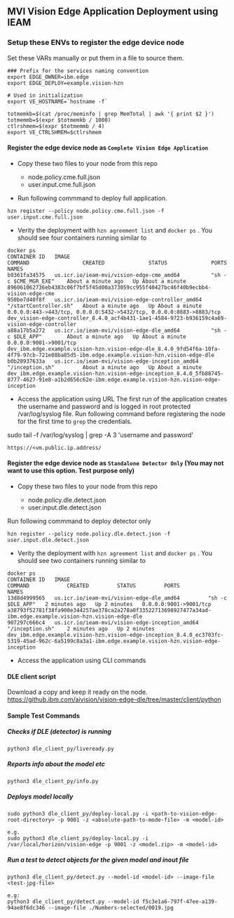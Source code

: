 ## MVI Vision Edge Application Deployment using IEAM

### Setup these ENVs to register the edge device node 
Set these VARs manually or put them in a file to source them.

```
### Prefix for the services naming convention 
export EDGE_OWNER=ibm.edge
export EDGE_DEPLOY=example.vision-hzn

# Used in initialization
export VE_HOSTNAME=`hostname -f`

totmemkb=$(cat /proc/meminfo | grep MemTotal | awk '{ print $2 }')
totmemmb=$(expr $totmemkb / 1000)
ctlrshmem=$(expr $totmemmb / 4)
export VE_CTRLSHMEM=$ctlrshmem
```

#### Register the edge device node as `Complete Vision Edge Application`
- Copy these two files to your node from this repo 

  - node.policy.cme.full.json
  - user.input.cme.full.json

- Run following commmand to deploy full application.
```
hzn register --policy node.policy.cme.full.json -f user.input.cme.full.json
```

- Verity the deployment with `hzn agreement list` and `docker ps` . You should see four containers running similar to 
```
docker ps
CONTAINER ID   IMAGE                                             COMMAND                 CREATED              STATUS              PORTS                                                                  NAMES
b9361fa34575   us.icr.io/ieam-mvi/vision-edge-cme_amd64          "sh -c $CME_MGR_EXE"    About a minute ago   Up About a minute                                                                          896061062736eb4383c06f7bf5f45d00a373059cc955f40427bc46f40b9ecbb4-vision-edge-cme
950be7d40f8f   us.icr.io/ieam-mvi/vision-edge-controller_amd64   "/startController.sh"   About a minute ago   Up About a minute   0.0.0.0:443->443/tcp, 0.0.0.0:5432->5432/tcp, 0.0.0.0:8883->8883/tcp   dev_vision-edge-controller_8.4.0_acf4b431-1ae1-4584-9723-b936159c4a69-vision-edge-controller
a88a17b5a272   us.icr.io/ieam-mvi/vision-edge-dle_amd64          "sh -c $DLE_APP"        About a minute ago   Up About a minute   0.0.0.0:9001->9001/tcp                                                 dev_ibm.edge.example.vision-hzn.vision-edge-dle_8.4.0_9fd54f6a-10fa-4f79-97cb-721e08ba85d5-ibm.edge.example.vision-hzn.vision-edge-dle
b0b28937633a   us.icr.io/ieam-mvi/vision-edge-inception_amd64    "/inception.sh"         About a minute ago   Up About a minute                                                                          dev_ibm.edge.example.vision-hzn.vision-edge-inception_8.4.0_5fb88745-8777-4627-91e8-a1b2d656c62e-ibm.edge.example.vision-hzn.vision-edge-inception
```

- Access the application using URL
The first run of the application creates the username and password and is logged in root protected /var/log/syslog file. Run following command before registering the node for the first time to `grep` the credentials.

sudo tail -f /var/log/syslog | grep -A 3 'username and password'

```
https://<vm.public.ip.address/
``` 

#### Register the edge device node as `Standalone Detector Only` (You may not want to use this option. Test purpose only)
- Copy these two files to your node from this repo 

  - node.policy.dle.detect.json
  - user.input.dle.detect.json

Run following commmand to deploy detector only 
```
hzn register --policy node.policy.dle.detect.json -f user.input.dle.detect.json
```
- Verity the deployment with `hzn agreement list` and `docker ps` . You should see two containers running similar to 
```
docker ps
CONTAINER ID   IMAGE                                            COMMAND            CREATED         STATUS         PORTS                    NAMES
13d8d4999565   us.icr.io/ieam-mvi/vision-edge-dle_amd64         "sh -c $DLE_APP"   2 minutes ago   Up 2 minutes   0.0.0.0:9001->9001/tcp   a38793f52781f38fa900e344257ae378ca2a278a0f33522713698927477a34ad-ibm.edge.example.vision-hzn.vision-edge-dle
907297c666c4   us.icr.io/ieam-mvi/vision-edge-inception_amd64   "/inception.sh"    2 minutes ago   Up 2 minutes                            dev_ibm.edge.example.vision-hzn.vision-edge-inception_8.4.0_ec3703fc-5319-45ad-962c-6a5199c8a3a1-ibm.edge.example.vision-hzn.vision-edge-inception
```

- Access the application using CLI commands

#### DLE client script
Download a copy and keep it ready on the node.
https://github.ibm.com/aivision/vision-edge-dle/tree/master/client/python

#### Sample Test Commands
##### Checks if DLE (detector) is running 
```
python3 dle_client_py/liveready.py 
```

##### Reports info about the model etc
```
python3 dle_client_py/info.py
```
##### Deploys model locally
```
sudo python3 dle_client_py/deploy-local.py -i <path-to-vision-edge-root-directory> -p 9001 -z <absolute-path-to-mode-file> -m <model-id>

e.g.
sudo python3 dle_client_py/deploy-local.py -i /var/local/horizon/vision-edge -p 9001 -z <model.zip> -m <model-id>
```
##### Run a test to detect objects for the given model and inout file
```
python3 dle_client_py/detect.py --model-id <model-id> --image-file <test-jpg-file> 

e.g:
python3 dle_client_py/detect.py --model-id f5c3e1a6-797f-47ee-a139-94ae8f6dc346 --image-file ./Numbers-selected/0019.jpg 
```

